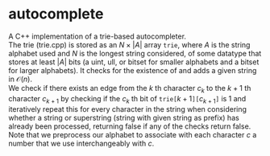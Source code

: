 # autocomplete
A C++ implementation of a trie-based autocompleter.\
The trie (trie.cpp) is stored as an $N\times |A|$ array $\texttt{trie}$, where $A$ is the string alphabet used and $N$ is the longest string considered, of some datatype that stores at least $|A|$ bits (a uint, ull, or bitset for smaller alphabets and a bitset for larger alphabets). It checks for the existence of and adds a given string in $\mathcal{O}(n)$.\
We check if there exists an edge from the $k$ th character $c_k$ to the $k+1$ th character $c_{k+1}$ by checking if the $c_k$ th bit of $\texttt{trie[}k+1\texttt{][}c_{k+1}\texttt{]}$ is 1 and iteratively repeat this for every character in the string when considering whether a string or superstring (string with given string as prefix) has already been processed, returning false if any of the checks return false. Note that we preprocess our alphabet to associate with each character $c$ a number that we use interchangeably with $c$.
